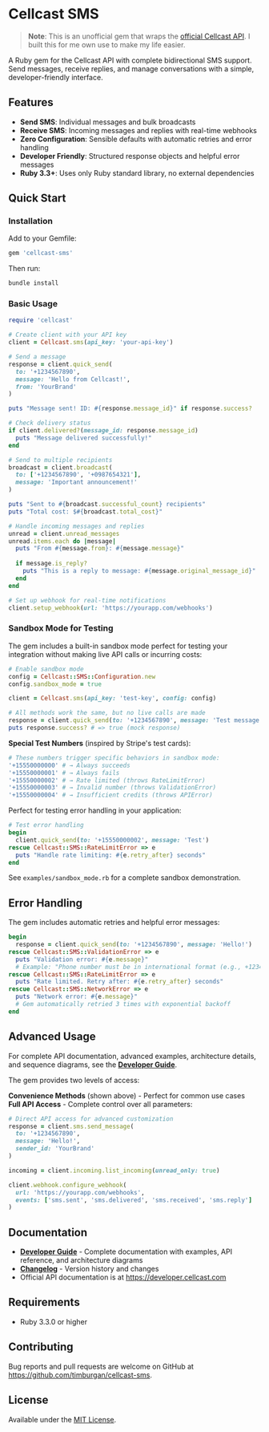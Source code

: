# Cellcast SMS

> **Note**: This is an unofficial gem that wraps the [official Cellcast API](https://developer.cellcast.com). I built this for me own use to make my life easier.

A Ruby gem for the Cellcast API with complete bidirectional SMS support. Send messages, receive replies, and manage conversations with a simple, developer-friendly interface.

## Features

- **Send SMS**: Individual messages and bulk broadcasts
- **Receive SMS**: Incoming messages and replies with real-time webhooks
- **Zero Configuration**: Sensible defaults with automatic retries and error handling
- **Developer Friendly**: Structured response objects and helpful error messages  
- **Ruby 3.3+**: Uses only Ruby standard library, no external dependencies

## Quick Start

### Installation

Add to your Gemfile:

```ruby
gem 'cellcast-sms'
```

Then run:
```bash
bundle install
```

### Basic Usage

```ruby
require 'cellcast'

# Create client with your API key
client = Cellcast.sms(api_key: 'your-api-key')

# Send a message
response = client.quick_send(
  to: '+1234567890',
  message: 'Hello from Cellcast!',
  from: 'YourBrand'
)

puts "Message sent! ID: #{response.message_id}" if response.success?

# Check delivery status
if client.delivered?(message_id: response.message_id)
  puts "Message delivered successfully!"
end

# Send to multiple recipients
broadcast = client.broadcast(
  to: ['+1234567890', '+0987654321'],
  message: 'Important announcement!'
)

puts "Sent to #{broadcast.successful_count} recipients"
puts "Total cost: $#{broadcast.total_cost}"

# Handle incoming messages and replies
unread = client.unread_messages
unread.items.each do |message|
  puts "From #{message.from}: #{message.message}"
  
  if message.is_reply?
    puts "This is a reply to message: #{message.original_message_id}"
  end
end

# Set up webhook for real-time notifications
client.setup_webhook(url: 'https://yourapp.com/webhooks')
```

### Sandbox Mode for Testing

The gem includes a built-in sandbox mode perfect for testing your integration without making live API calls or incurring costs:

```ruby
# Enable sandbox mode
config = Cellcast::SMS::Configuration.new
config.sandbox_mode = true

client = Cellcast.sms(api_key: 'test-key', config: config)

# All methods work the same, but no live calls are made
response = client.quick_send(to: '+1234567890', message: 'Test message')
puts response.success? # => true (mock response)
```

**Special Test Numbers** (inspired by Stripe's test cards):

```ruby
# These numbers trigger specific behaviors in sandbox mode:
'+15550000000' # → Always succeeds
'+15550000001' # → Always fails  
'+15550000002' # → Rate limited (throws RateLimitError)
'+15550000003' # → Invalid number (throws ValidationError)
'+15550000004' # → Insufficient credits (throws APIError)
```

Perfect for testing error handling in your application:

```ruby
# Test error handling
begin
  client.quick_send(to: '+15550000002', message: 'Test')
rescue Cellcast::SMS::RateLimitError => e
  puts "Handle rate limiting: #{e.retry_after} seconds"
end
```

See `examples/sandbox_mode.rb` for a complete sandbox demonstration.

## Error Handling

The gem includes automatic retries and helpful error messages:

```ruby
begin
  response = client.quick_send(to: '+1234567890', message: 'Hello!')
rescue Cellcast::SMS::ValidationError => e
  puts "Validation error: #{e.message}"
  # Example: "Phone number must be in international format (e.g., +1234567890)"
rescue Cellcast::SMS::RateLimitError => e
  puts "Rate limited. Retry after: #{e.retry_after} seconds"
rescue Cellcast::SMS::NetworkError => e
  puts "Network error: #{e.message}"
  # Gem automatically retried 3 times with exponential backoff
end
```

## Advanced Usage

For complete API documentation, advanced examples, architecture details, and sequence diagrams, see the [**Developer Guide**](DEVELOPER.md).

The gem provides two levels of access:

**Convenience Methods** (shown above) - Perfect for common use cases  
**Full API Access** - Complete control over all parameters:

```ruby
# Direct API access for advanced customization
response = client.sms.send_message(
  to: '+1234567890',
  message: 'Hello!',
  sender_id: 'YourBrand'
)

incoming = client.incoming.list_incoming(unread_only: true)

client.webhook.configure_webhook(
  url: 'https://yourapp.com/webhooks',
  events: ['sms.sent', 'sms.delivered', 'sms.received', 'sms.reply']
)
```

## Documentation

- **[Developer Guide](DEVELOPER.md)** - Complete documentation with examples, API reference, and architecture diagrams
- **[Changelog](CHANGELOG.md)** - Version history and changes
- Official API documentation is at https://developer.cellcast.com

## Requirements

- Ruby 3.3.0 or higher

## Contributing

Bug reports and pull requests are welcome on GitHub at https://github.com/timburgan/cellcast-sms.

## License

Available under the [MIT License](LICENSE.txt).